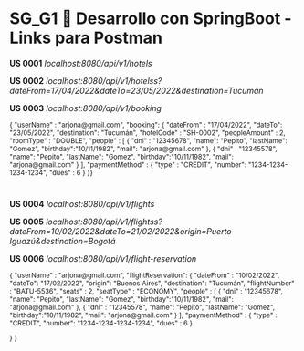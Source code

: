 # SG_G1 :robot: Desarrollo con SpringBoot - Links para Postman

**US 0001** *localhost:8080/api/v1/hotels*

**US 0002** *localhost:8080/api/v1/hotelss?dateFrom=17/04/2022&dateTo=23/05/2022&destination=Tucumán*

**US 0003** *localhost:8080/api/v1/booking*

<sub> 
{
  "userName" : "arjona@gmail.com",
  "booking": {
    "dateFrom" : "17/04/2022",
    "dateTo": "23/05/2022",
    "destination": "Tucumán",
    "hotelCode" : "SH-0002",
    "peopleAmount" : 2,
    "roomType" : "DOUBLE",
    "people" : [
      {
        "dni" : "12345678",
        "name": "Pepito",
        "lastName": "Gomez",
        "birthday":"10/11/1982",
        "mail": "arjona@gmail.com"
      },
      {
        "dni" : "12345578",
        "name": "Pepito",
        "lastName": "Gomez",
        "birthday":"10/11/1982",
        "mail": "arjona@gmail.com"
      }
    ],
    "paymentMethod" : {
      "type" : "CREDIT",
      "number": "1234-1234-1234-1234",
      "dues" : 6
    }
    }}
</sub>

#
**US 0004** *localhost:8080/api/v1/flights*

**US 0005** *localhost:8080/api/v1/flightss?dateFrom=10/02/2022&dateTo=21/02/2022&origin=Puerto Iguazú&destination=Bogotá*

**US 0006** *localhost:8080/api/v1/flight-reservation*

<sub>
{
  "userName" : "arjona@gmail.com",
  "flightReservation": {
    "dateFrom" : "10/02/2022",
    "dateTo": "17/02/2022",
    "origin": "Buenos Aires",
    "destination": "Tucumán",
    "flightNumber" : "BATU-5536",
    "seats" : 2,
    "seatType" : "ECONOMY",
    "people" : [
      {
        "dni" : "12345678",
        "name": "Pepito",
        "lastName": "Gomez",
        "birthday":"10/11/1982",
        "mail": "arjona@gmail.com"
      },
      {
        "dni" : "12345578",
        "name": "Pepito",
        "lastName": "Gomez",
        "birthday":"10/11/1982",
        "mail": "arjona@gmail.com"
      }
    ],
    "paymentMethod" : {
      "type" : "CREDIT",
      "number": "1234-1234-1234-1234",
      "dues" : 6
    }

  }
}
</sub>
